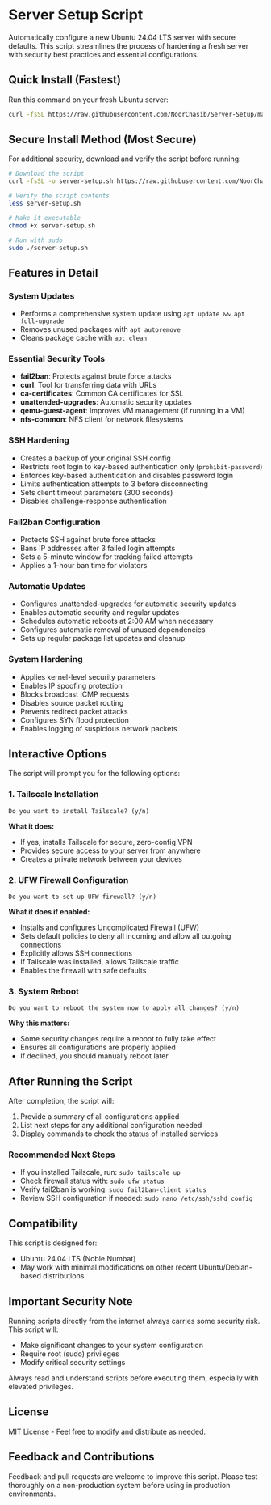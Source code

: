 # Server Setup Script

Automatically configure a new Ubuntu 24.04 LTS server with secure defaults. This script streamlines the process of hardening a fresh server with security best practices and essential configurations.

## Quick Install (Fastest)

Run this command on your fresh Ubuntu server:

```bash
curl -fsSL https://raw.githubusercontent.com/NoorChasib/Server-Setup/main/server-setup.sh | sudo bash
```

## Secure Install Method (Most Secure)

For additional security, download and verify the script before running:

```bash
# Download the script
curl -fsSL -o server-setup.sh https://raw.githubusercontent.com/NoorChasib/Server-Setup/main/server-setup.sh

# Verify the script contents
less server-setup.sh

# Make it executable
chmod +x server-setup.sh

# Run with sudo
sudo ./server-setup.sh
```

## Features in Detail

### System Updates

- Performs a comprehensive system update using `apt update && apt full-upgrade`
- Removes unused packages with `apt autoremove`
- Cleans package cache with `apt clean`

### Essential Security Tools

- **fail2ban**: Protects against brute force attacks
- **curl**: Tool for transferring data with URLs
- **ca-certificates**: Common CA certificates for SSL
- **unattended-upgrades**: Automatic security updates
- **qemu-guest-agent**: Improves VM management (if running in a VM)
- **nfs-common**: NFS client for network filesystems

### SSH Hardening

- Creates a backup of your original SSH config
- Restricts root login to key-based authentication only (`prohibit-password`)
- Enforces key-based authentication and disables password login
- Limits authentication attempts to 3 before disconnecting
- Sets client timeout parameters (300 seconds)
- Disables challenge-response authentication

### Fail2ban Configuration

- Protects SSH against brute force attacks
- Bans IP addresses after 3 failed login attempts
- Sets a 5-minute window for tracking failed attempts
- Applies a 1-hour ban time for violators

### Automatic Updates

- Configures unattended-upgrades for automatic security updates
- Enables automatic security and regular updates
- Schedules automatic reboots at 2:00 AM when necessary
- Configures automatic removal of unused dependencies
- Sets up regular package list updates and cleanup

### System Hardening

- Applies kernel-level security parameters
- Enables IP spoofing protection
- Blocks broadcast ICMP requests
- Disables source packet routing
- Prevents redirect packet attacks
- Configures SYN flood protection
- Enables logging of suspicious network packets

## Interactive Options

The script will prompt you for the following options:

### 1. Tailscale Installation

```
Do you want to install Tailscale? (y/n)
```

**What it does:**

- If yes, installs Tailscale for secure, zero-config VPN
- Provides secure access to your server from anywhere
- Creates a private network between your devices

### 2. UFW Firewall Configuration

```
Do you want to set up UFW firewall? (y/n)
```

**What it does if enabled:**

- Installs and configures Uncomplicated Firewall (UFW)
- Sets default policies to deny all incoming and allow all outgoing connections
- Explicitly allows SSH connections
- If Tailscale was installed, allows Tailscale traffic
- Enables the firewall with safe defaults

### 3. System Reboot

```
Do you want to reboot the system now to apply all changes? (y/n)
```

**Why this matters:**

- Some security changes require a reboot to fully take effect
- Ensures all configurations are properly applied
- If declined, you should manually reboot later

## After Running the Script

After completion, the script will:

1. Provide a summary of all configurations applied
2. List next steps for any additional configuration needed
3. Display commands to check the status of installed services

### Recommended Next Steps

- If you installed Tailscale, run: `sudo tailscale up`
- Check firewall status with: `sudo ufw status`
- Verify fail2ban is working: `sudo fail2ban-client status`
- Review SSH configuration if needed: `sudo nano /etc/ssh/sshd_config`

## Compatibility

This script is designed for:

- Ubuntu 24.04 LTS (Noble Numbat)
- May work with minimal modifications on other recent Ubuntu/Debian-based distributions

## Important Security Note

Running scripts directly from the internet always carries some security risk. This script will:

- Make significant changes to your system configuration
- Require root (sudo) privileges
- Modify critical security settings

Always read and understand scripts before executing them, especially with elevated privileges.

## License

MIT License - Feel free to modify and distribute as needed.

## Feedback and Contributions

Feedback and pull requests are welcome to improve this script. Please test thoroughly on a non-production system before using in production environments.
